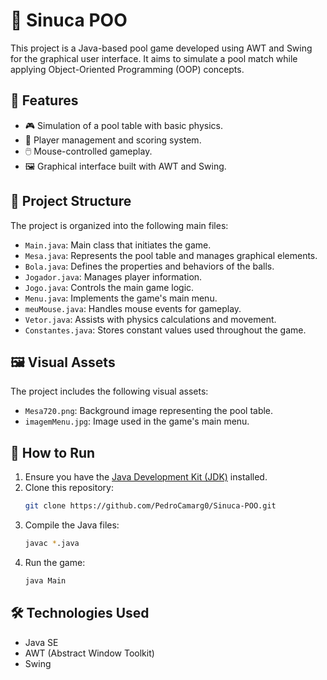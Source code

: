 # 🎱 Sinuca POO

This project is a Java-based pool game developed using AWT and Swing for the graphical user interface. It aims to simulate a pool match while applying Object-Oriented Programming (OOP) concepts.

## 📌 Features

- 🎮 Simulation of a pool table with basic physics.
- 👤 Player management and scoring system.
- 🖱️ Mouse-controlled gameplay.
- 🖼️ Graphical interface built with AWT and Swing.

## 🧩 Project Structure

The project is organized into the following main files:

- `Main.java`: Main class that initiates the game.
- `Mesa.java`: Represents the pool table and manages graphical elements.
- `Bola.java`: Defines the properties and behaviors of the balls.
- `Jogador.java`: Manages player information.
- `Jogo.java`: Controls the main game logic.
- `Menu.java`: Implements the game's main menu.
- `meuMouse.java`: Handles mouse events for gameplay.
- `Vetor.java`: Assists with physics calculations and movement.
- `Constantes.java`: Stores constant values used throughout the game.

## 🖼️ Visual Assets

The project includes the following visual assets:

- `Mesa720.png`: Background image representing the pool table.
- `imagemMenu.jpg`: Image used in the game's main menu.

## 🚀 How to Run

1. Ensure you have the [Java Development Kit (JDK)](https://www.oracle.com/java/technologies/javase-downloads.html) installed.
2. Clone this repository:
   ```bash
   git clone https://github.com/PedroCamarg0/Sinuca-POO.git
   ```
3. Compile the Java files:
   ```bash
   javac *.java
   ```
4. Run the game:
   ```bash
   java Main
   ```

## 🛠️ Technologies Used

- Java SE
- AWT (Abstract Window Toolkit)
- Swing
